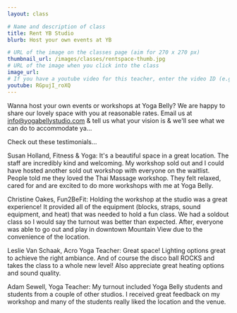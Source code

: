 ```yaml
---
layout: class

# Name and description of class
title: Rent YB Studio
blurb: Host your own events at YB

# URL of the image on the classes page (aim for 270 x 270 px)
thumbnail_url: /images/classes/rentspace-thumb.jpg
# URL of the image when you click into the class
image_url:
# If you have a youtube video for this teacher, enter the video ID (e.g. qaqiC84uaNg)
youtube: RGpujI_roXQ
---
```


Wanna host your own events or workshops at Yoga Belly? We are happy to share our lovely space with you at reasonable rates. Email us at [info@yogabellystudio.com](mailto:info@yogabellystudio.com) & tell us what your vision is & we'll see what we can do to accommodate ya...

Check out these testimonials...

Susan Holland, Fitness & Yoga: It's a beautiful space in a great location. The staff are incredibly kind and welcoming. My workshop sold out and I could have hosted another sold out workshop with everyone on the waitlist. People told me they loved the Thai Massage workshop. They felt relaxed, cared for and are excited to do more workshops with me at Yoga Belly.

Christine Oakes, Fun2BeFit: Holding the workshop at the studio was a great experience! It provided all of the equipment (blocks, straps, sound equipment, and heat) that was needed to hold a fun class. We had a soldout class so I would say the turnout was better than expected. After, everyone was able to go out and play in downtown Mountain View due to the convenience of the location.

Leslie Van Schaak, Acro Yoga Teacher: Great space! Lighting options great to achieve the right ambiance. And of course the disco ball ROCKS and takes the class to a whole new level! Also appreciate great heating options and sound quality.

Adam Sewell, Yoga Teacher: My turnout included Yoga Belly students and students from a couple of other studios. I received great feedback on my workshop and
many of the students really liked the location and the venue.
